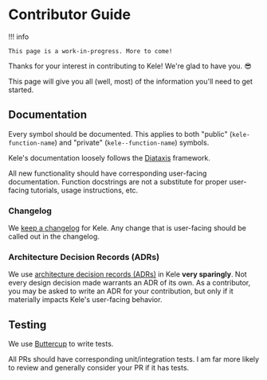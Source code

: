 # Contributor Guide

!!! info

    This page is a work-in-progress. More to come!

Thanks for your interest in contributing to Kele! We're glad to have you. :sunglasses:

This page will give you all (well, most) of the information you'll need to get
started.

## Documentation

Every symbol should be documented. This applies to both "public"
(`kele-function-name`) and "private" (`kele--function-name`) symbols.

Kele's documentation loosely follows the [Diataxis] framework.

All new functionality should have corresponding user-facing
documentation. Function docstrings are not a substitute for proper user-facing
tutorials, usage instructions, etc.

### Changelog

We [keep a changelog] for Kele. Any change that is user-facing should be called
out in the changelog.

### Architecture Decision Records (ADRs)

We use [architecture decision records (ADRs)](./references/adrs/index.md) in Kele **very sparingly**. Not every design
decision made warrants an ADR of its own. As a contributor, you may be asked to write an ADR for your contribution, but
only if it materially impacts Kele's user-facing behavior.

## Testing

We use [Buttercup] to write tests.

All PRs should have corresponding unit/integration tests. I am far more likely
to review and generally consider your PR if it has tests.

[Diataxis]: https://diataxis.fr
[Buttercup]: https://github.com/jorgenschaefer/emacs-buttercup
[keep a changelog]: https://keepachangelog.com/
